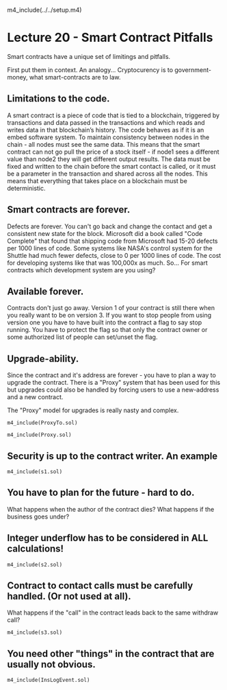 
m4_include(../../setup.m4)

# Lecture 20 - Smart Contract Pitfalls

Smart contracts have a unique set of limitings and pitfalls.

First put them in context.  An analogy...  Cryptocurency is to government-money, what smart-contracts are to law.

## Limitations to the code.

A smart contract is a piece of code that is tied to a blockchain, triggered by transactions and data passed in the transactions and which reads and writes data in that blockchain’s history.
The code behaves as if it is an embed software system.   To maintain consistency between nodes in the chain - all nodes must see the same data.
This means that the smart contract can not go pull the price of a stock itself - if node1 sees a different value than node2 they will get different output results.
The data must be fixed and written to the chain before the smart contact is called, or it must be a parameter in the transaction and shared across all the nodes.
This means that everything that takes place on a blockchain must be deterministic.

## Smart contracts are forever.

Defects are forever.  You can't go back and change the contact and get a consistent new state for the block.
Microsoft did a book called "Code Complete" that found that shipping code from Microsoft had 15-20 defects
per 1000 lines of code.  Some systems like NASA's control system for the Shuttle had much fewer defects, close
to 0 per 1000 lines of code.   The cost for developing systems like that was 100,000x as much.   So...
For smart contracts which development system are you using?  

## Available forever.  

Contracts don't just go away.  Version 1 of your contract is still there when you
really want to be on version 3.   If you want to stop people from using version one you have to have built
into the contract a flag to say stop running.   You have to protect the flag so that only the contract
owner or some authorized list of people can set/unset the flag.

## Upgrade-ability. 

Since the contract and it's address are forever - you have to plan a way to upgrade
the contract.  There is a "Proxy" system that has been used for this but upgrades could also be
handled by forcing users to use a new-address and a new contract.

The "Proxy" model for upgrades is really nasty and complex.

```
m4_include(ProxyTo.sol)
```

```
m4_include(Proxy.sol)
```

## Security is up to the contract writer.  An example

```
m4_include(s1.sol)
```

## You have to plan for the future - hard to do. 
What happens when the author of the contract dies?
What happens if the business goes under?

## Integer underflow has to be considered in ALL calculations!

```
m4_include(s2.sol)
```


## Contract to contact calls must be carefully handled.  (Or not used at all).

What happens if the "call" in the contract leads back to the same withdraw
call?

```
m4_include(s3.sol)
```


## You need other "things" in the contract that are usually not obvious.

```
m4_include(InsLogEvent.sol)
```



